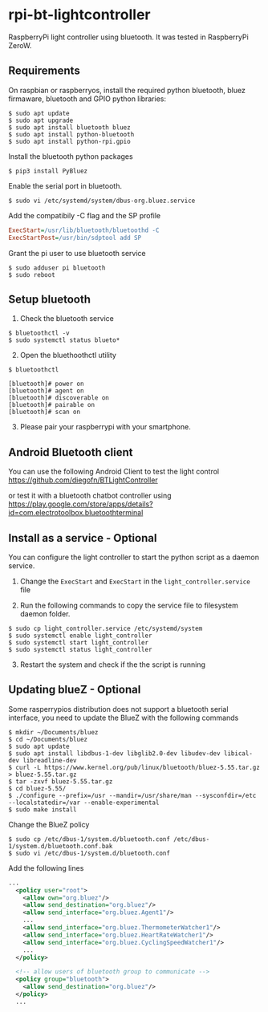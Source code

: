 # rpi-bt-lightcontroller

RaspberryPi light controller using bluetooth.
It was tested in RaspberryPi ZeroW.

## Requirements

On raspbian or raspberryos, install the required python bluetooth, bluez firmaware, bluetooth and GPIO python libraries:
```Shell
$ sudo apt update
$ sudo apt upgrade
$ sudo apt install bluetooth bluez
$ sudo apt install python-bluetooth
$ sudo apt install python-rpi.gpio
```

Install the bluetooth python packages
```Shell
$ pip3 install PyBluez
```

Enable the serial port in bluetooth.
```Shell
$ sudo vi /etc/systemd/system/dbus-org.bluez.service
```
Add the compatibily -C flag and the SP profile
```Ini
ExecStart=/usr/lib/bluetooth/bluetoothd -C
ExecStartPost=/usr/bin/sdptool add SP
```

Grant the pi user to use bluetooth service
```Shell
$ sudo adduser pi bluetooth
$ sudo reboot
```



## Setup bluetooth 
1. Check the bluetooth service
```Shell
$ bluetoothctl -v
$ sudo systemctl status blueto*
```

2. Open the bluethoothctl utility 
```Shell
$ bluetoothctl

[bluetooth]# power on
[bluetooth]# agent on
[bluetooth]# discoverable on
[bluetooth]# pairable on
[bluetooth]# scan on
```

3. Please pair your raspberrypi with your smartphone.

## Android Bluetooth client

You can use the following Android Client to test the light control
https://github.com/diegofn/BTLightController

or test it with a bluetooth chatbot controller using
https://play.google.com/store/apps/details?id=com.electrotoolbox.bluetoothterminal


## Install as a service - Optional
You can configure the light controller to start the python script as a daemon service.

1. Change the ``ExecStart`` and ``ExecStart`` in the ``light_controller.service`` file

2. Run the following commands to copy the service file to filesystem daemon folder.
```Shell
$ sudo cp light_controller.service /etc/systemd/system
$ sudo systemctl enable light_controller
$ sudo systemctl start light_controller
$ sudo systemctl status light_controller
```
3. Restart the system and check if the the script is running

## Updating blueZ - Optional
Some rasperrypios distribution does not support a bluetooth serial interface, you need to update the BlueZ with the following commands    
```Shell
$ mkdir ~/Documents/bluez
$ cd ~/Documents/bluez
$ sudo apt update
$ sudo apt install libdbus-1-dev libglib2.0-dev libudev-dev libical-dev libreadline-dev
$ curl -L https://www.kernel.org/pub/linux/bluetooth/bluez-5.55.tar.gz > bluez-5.55.tar.gz
$ tar -zxvf bluez-5.55.tar.gz 
$ cd bluez-5.55/
$ ./configure --prefix=/usr --mandir=/usr/share/man --sysconfdir=/etc --localstatedir=/var --enable-experimental
$ sudo make install
```

Change the BlueZ policy
```Shell
$ sudo cp /etc/dbus-1/system.d/bluetooth.conf /etc/dbus-1/system.d/bluetooth.conf.bak
$ sudo vi /etc/dbus-1/system.d/bluetooth.conf
```

Add the following lines
```xml
...
  <policy user="root">
    <allow own="org.bluez"/>
    <allow send_destination="org.bluez"/>
    <allow send_interface="org.bluez.Agent1"/>
    ...
    <allow send_interface="org.bluez.ThermometerWatcher1"/>
    <allow send_interface="org.bluez.HeartRateWatcher1"/>
    <allow send_interface="org.bluez.CyclingSpeedWatcher1"/>
    ...
  </policy>

  <!-- allow users of bluetooth group to communicate -->
  <policy group="bluetooth">
    <allow send_destination="org.bluez"/>
  </policy>
  ...
```